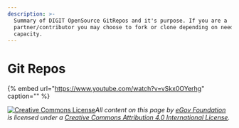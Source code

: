 ```yaml
---
description: >-
  Summary of DIGIT OpenSource GitRepos and it's purpose. If you are a
  partner/contributor you may choose to fork or clone depending on need and
  capacity.
---
```


# Git Repos

{% embed url="https://www.youtube.com/watch?v=vSkx0OYerhg" caption="" %}





[![Creative Commons License](https://i.creativecommons.org/l/by/4.0/80x15.png)​](http://creativecommons.org/licenses/by/4.0/)_All content on this page by_ [_eGov Foundation_](https://egov.org.in/) _is licensed under a_ [_Creative Commons Attribution 4.0 International License_](http://creativecommons.org/licenses/by/4.0/)_._

